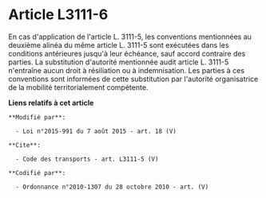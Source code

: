 # Article L3111-6

En cas d'application de l'article L. 3111-5, les conventions mentionnées au deuxième alinéa du même article L. 3111-5 sont
exécutées dans les conditions antérieures jusqu'à leur échéance, sauf accord contraire des parties. La substitution
d'autorité mentionnée audit article L. 3111-5 n'entraîne aucun droit à résiliation ou à indemnisation. Les parties à ces
conventions sont informées de cette substitution par l'autorité organisatrice de la mobilité territorialement compétente.

**Liens relatifs à cet article**

	**Modifié par**:

	  - Loi n°2015-991 du 7 août 2015 - art. 18 (V)

	**Cite**:

	  - Code des transports - art. L3111-5 (V)

	**Codifié par**:

	  - Ordonnance n°2010-1307 du 28 octobre 2010 - art. (V)
